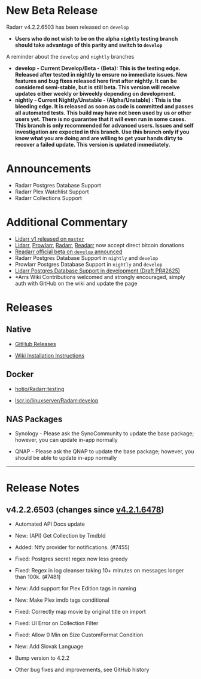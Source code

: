# New Beta Release

Radarr v4.2.2.6503 has been released on `develop`

- **Users who do not wish to be on the alpha `nightly` testing branch should take advantage of this parity and switch to `develop`**

A reminder about the `develop` and `nightly` branches

- **develop - Current Develop/Beta - (Beta): This is the testing edge. Released after tested in nightly to ensure no immediate issues. New features and bug fixes released here first after nightly. It can be considered semi-stable, but is still beta. This version will receive updates either weekly or biweekly depending on development.**
- **nightly - Current Nightly/Unstable - (Alpha/Unstable) : This is the bleeding edge. It is released as soon as code is committed and passes all automated tests. This build may have not been used by us or other users yet. There is no guarantee that it will even run in some cases. This branch is only recommended for advanced users. Issues and self investigation are expected in this branch. Use this branch only if you know what you are doing and are willing to get your hands dirty to recover a failed update. This version is updated immediately.**

# Announcements

- Radarr Postgres Database Support
- Radarr Plex Watchlist Support
- Radarr Collections Support

# Additional Commentary

- [Lidarr v1 released on `master`](https://www.reddit.com/r/Lidarr/comments/v5fdhi/new_stable_release_master_v1022592/)
- [Lidarr](https://lidarr.audio/donate), [Prowlarr](https://prowlarr.com/donate), [Radarr](https://radarr.video/donate), [Readarr](https://readarr.com/donate) now accept direct bitcoin donations
- [Readarr official beta on `develop` announced](https://www.reddit.com/r/Readarr/comments/sxvj8y/new_beta_release_develop_v0101248/)
- Radarr Postgres Database Support in `nightly` and `develop`
- Prowlarr Postgres Database Support in `nightly` and `develop`
- [Lidarr Postgres Database Support in development (Draft PR#2625)](https://github.com/Lidarr/Lidarr/pull/2625)
- \*Arrs Wiki Contributions welcomed and strongly encouraged, simply auth with GitHub on the wiki and update the page

# Releases

## Native

- [GitHub Releases](https://github.com/Radarr/Radarr/releases)

- [Wiki Installation Instructions](https://wiki.servarr.com/radarr/installation)

## Docker

- [hotio/Radarr:testing](https://hotio.dev/containers/radarr)

- [lscr.io/linuxserver/Radarr:develop](https://docs.linuxserver.io/images/docker-radarr)

## NAS Packages

- Synology - Please ask the SynoCommunity to update the base package; however, you can update in-app normally

- QNAP - Please ask the QNAP to update the base package; however, you should be able to update in-app normally

------------

# Release Notes

## v4.2.2.6503 (changes since [v4.2.1.6478](https://www.reddit.com/r/radarr/comments/woe62q/new_release_develop_v4216478/))

 - Automated API Docs update

 - New: (API) Get Collection by TmdbId

 - Added: Ntfy provider for notifications. (#7455)

 - Fixed: Postgres secret regex now less greedy

 - Fixed: Regex in log cleanser taking 10+ minutes on messages longer than 100k. (#7481)

 - New: Add support for Plex Edition tags in naming

 - New: Make Plex imdb tags conditional

 - Fixed: Correctly map movie by original title on import

 - Fixed: UI Error on Collection Filter

 - Fixed: Allow 0 Min on Size CustomFormat Condition

 - New: Add Slovak Language

 - Bump version to 4.2.2

 - Other bug fixes and improvements, see GitHub history
